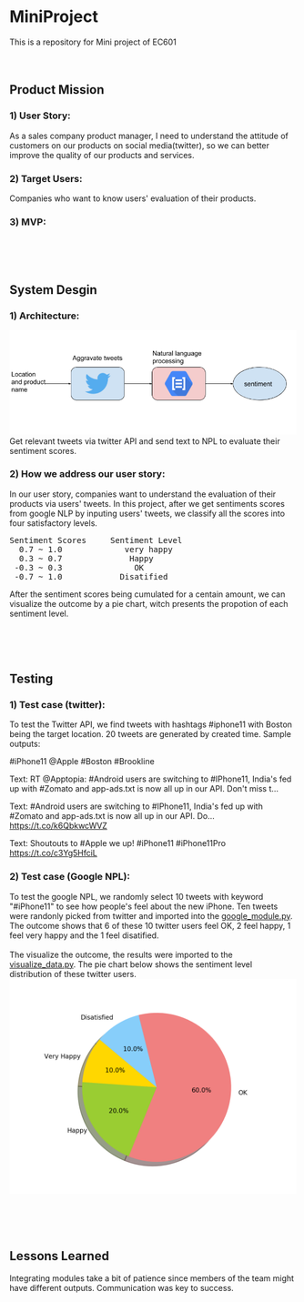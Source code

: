 # MiniProject
This is a repository for Mini project of EC601
<br/> 
<br/> 
<br/> 

## Product Mission

### 1) User Story:
As a sales company product manager, I need to understand the attitude of customers on our products on social media(twitter), so we can better improve the quality of our products and services.

### 2) Target Users:
Companies who want to know users' evaluation of their products.

### 3) MVP:

<br/> 
<br/> 
<br/> 

## System Desgin

### 1) Architecture:
![alt text](docs/sprint1/architecture.png)<br/>
Get relevant tweets via twitter API and send text to NPL to evaluate their sentiment scores.

### 2) How we address our user story:
In our user story, companies want to understand the evaluation of their products via users' tweets. In this project, after we get sentiments scores from google NLP by inputing users' tweets, we classify all the scores into four satisfactory levels.
<pre>
Sentiment Scores     Sentiment Level
  0.7 ~ 1.0             very happy
  0.3 ~ 0.7              Happy
 -0.3 ~ 0.3               OK
 -0.7 ~ 1.0            Disatified
</pre>
After the sentiment scores being cumulated for a centain amount, we can visualize the outcome by a pie chart, witch presents the propotion of each sentiment level.

<br/> 
<br/> 
<br/> 

## Testing

### 1) Test case (twitter):
To test the Twitter API, we find tweets with hashtags #iphone11 with Boston being the target location. 20 tweets are generated by created time. Sample outputs: 

#iPhone11 @Apple #Boston #Brookline

Text: RT @Apptopia: #Android users are switching to #IPhone11, India's fed up with #Zomato and app-ads.txt is now all up in our API. Don't miss t…

Text: #Android users are switching to #IPhone11, India's fed up with #Zomato and app-ads.txt is now all up in our API. Do… https://t.co/k6QbkwcWVZ

Text: Shoutouts to #Apple we up! #iPhone11 #iPhone11Pro https://t.co/c3Yg5HfciL



### 2) Test case (Google NPL):
To test the google NPL, we randomly select 10 tweets with keyword "#iPhone11" to see how people's feel about the new iPhone. Ten tweets were randonly picked from twitter and imported into the [google_module.py](https://github.com/H40Q1/EC601MiniProject/blob/master/modules/google_module.py). The outcome shows that 6 of these 10 twitter users feel OK, 2 feel happy, 1 feel very happy and the 1 feel disatified.<br/>
<br/>
The visualize the outcome, the results were imported to the [visualize_data.py](https://github.com/H40Q1/EC601MiniProject/blob/master/modules/visualize_data.py). The pie chart below shows the sentiment level distribution of these twitter users.<br/>
![test result](docs/testcase01.png)<br/>

<br/> 
<br/> 
<br/> 


## Lessons Learned
Integrating modules take a bit of patience since members of the team might have different outputs. Communication was key to success. 

